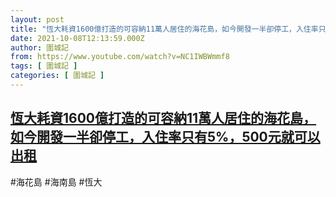 ```yaml
---
layout: post
title: "恆大耗資1600億打造的可容納11萬人居住的海花島，如今開發一半卻停工，入住率只有5%，500元就可以出租"
date: 2021-10-08T12:13:59.000Z
author: 圍城記
from: https://www.youtube.com/watch?v=NC1IWBWmmf8
tags: [ 圍城記 ]
categories: [ 圍城記 ]
---
```

<!--1633695239000-->
[恆大耗資1600億打造的可容納11萬人居住的海花島，如今開發一半卻停工，入住率只有5%，500元就可以出租](https://www.youtube.com/watch?v=NC1IWBWmmf8)
------

<div>
#海花島 #海南島 #恆大
</div>
